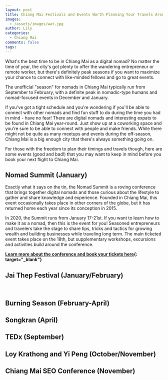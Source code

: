 ```yaml
---
layout: post
title: Chiang Mai Festivals and Events Worth Planning Your Travels Around
images:
  - /assets/images/wat.jpg
author: Lily
categories:
  - Chiang Mai
comments: false
tags:
---
```


What's the best time to be in Chiang Mai as a digital nomad? No matter the time of year, the city's got plenty to offer the wandering entrepreneur or remote worker, but there's definitely peak seasons if you want to maximize your chance to connect with like-minded fellows and go to great events.

The unofficial "season" for nomads in Chiang Mai typically run from September to February, with a definite peak in nomadic-type humans and nomad-focused events in December and January.

If you've got a tight schedule and you're wondering if you'll be able to connect with other nomads and find fun stuff to do during the time you had in mind - have no fear\! There are digital nomads and interesting expats to be found in Chiang Mai year-round. Just show up at a coworking space and you're sure to be able to connect with people and make friends. While there might not be quite as many meetups and events during the off-season, Chiang Mai is a big enough city that there's always something going on.

For those with the freedom to plan their timings and travels though, here are some events (good and bad\!) that you may want to keep in mind before you book your next flight to Chiang Mai.

## Nomad Summit (January)

Exactly what it says on the tin, the Nomad Summit is a roving conference that brings together digital nomads and those curious about the lifestyle to gather and share knowledge and experience. Founded in Chiang Mai, this event occasionally takes place in other corners of the globe, but it has returned home each year since its conception in 2015.

In 2020, the Summit runs from January 17-21st. If you want to learn how to make it as a nomad, then this is the event for you\! Seasoned entrepreneurs and travelers take the stage to share tips, tricks and tactics for growing wealth and building businesses while traveling long term. The main ticketed event takes place on the 18th, but supplementary workshops, excursions and activities build around the conference.

**[Learn more about the conference and book your tickets here](https://www.tickettailor.com/events/nomadsummit/291025){: target="_blank"}**

## Jai Thep Festival (January/February)

&nbsp;

## Burning Season (February-April)

## Songkran (April)

## TEDx (September)

## Loy Krathong and Yi Peng (October/November)

## Chiang Mai SEO Conference (November)